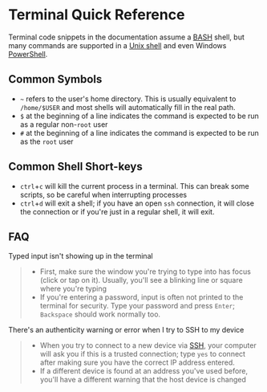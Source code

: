 # Terminal Quick Reference
Terminal code snippets in the documentation assume a [BASH](https://en.wikipedia.org/wiki/Bash_(Unix_shell))
shell, but many commands are supported in a [Unix shell](https://en.wikipedia.org/wiki/Unix_shell)
and even Windows [PowerShell](https://en.wikipedia.org/wiki/PowerShell).

## Common Symbols
- `~` refers to the user's home directory. This is usually equivalent to `/home/$USER` and most shells will automatically fill in the real path.
- `$` at the beginning of a line indicates the command is expected to be run as a regular non-`root` user
- `#` at the beginning of a line indicates the command is expected to be run as the `root` user

## Common Shell Short-keys
- `ctrl`+`c` will kill the current process in a terminal. This can break some scripts, so be careful when interrupting processes
- `ctrl`+`d` will exit a shell; if you have an open `ssh` connection, it will close the connection or if you're just in a
  regular shell, it will exit.

## FAQ
Typed input isn't showing up in the terminal
> - First, make sure the window you're trying to type into has focus (click or tap on it).
    Usually, you'll see a blinking line or square where you're typing
> - If you're entering a password, input is often not printed to the terminal for security.
    Type your password and press `Enter`; `Backspace` should work normally too.

There's an authenticity warning or error when I try to SSH to my device
> - When you try to connect to a new device via [SSH](https://en.wikipedia.org/wiki/Secure_Shell),
    your computer will ask you if this is a trusted connection; type `yes` to connect
    after making sure you have the correct IP address entered.
> - If a different device is found at an address you've used before, you'll have a
    different warning that the host device is changed